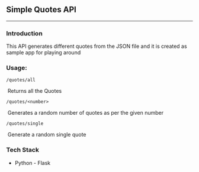 ## Simple Quotes API

---

### Introduction

This API generates different quotes from the JSON file and it is created as sample app for playing around

### Usage:

```
/quotes/all
```

​	Returns all the Quotes

```
/quotes/<number>
```

​	Generates a random number of quotes as per the given number

```
/quotes/single
```

​	Generate a random single quote

### Tech Stack

- Python - Flask

